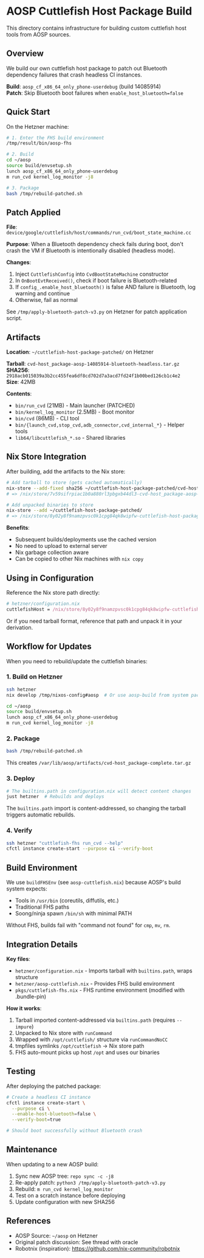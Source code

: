 # AOSP Cuttlefish Host Package Build

This directory contains infrastructure for building custom cuttlefish host tools from AOSP sources.

## Overview

We build our own cuttlefish host package to patch out Bluetooth dependency failures that crash headless CI instances.

**Build**: `aosp_cf_x86_64_only_phone-userdebug` (build 14085914)  
**Patch**: Skip Bluetooth boot failures when `enable_host_bluetooth=false`

## Quick Start

On the Hetzner machine:

```bash
# 1. Enter the FHS build environment
/tmp/result/bin/aosp-fhs

# 2. Build
cd ~/aosp
source build/envsetup.sh
lunch aosp_cf_x86_64_only_phone-userdebug
m run_cvd kernel_log_monitor -j8

# 3. Package
bash /tmp/rebuild-patched.sh
```

## Patch Applied

**File**: `device/google/cuttlefish/host/commands/run_cvd/boot_state_machine.cc`

**Purpose**: When a Bluetooth dependency check fails during boot, don't crash the VM if Bluetooth is intentionally disabled (headless mode).

**Changes**:
1. Inject `CuttlefishConfig` into `CvdBootStateMachine` constructor
2. In `OnBootEvtReceived()`, check if boot failure is Bluetooth-related
3. If `config_.enable_host_bluetooth()` is false AND failure is Bluetooth, log warning and continue
4. Otherwise, fail as normal

See `/tmp/apply-bluetooth-patch-v3.py` on Hetzner for patch application script.

## Artifacts

**Location**: `~/cuttlefish-host-package-patched/` on Hetzner

**Tarball**: `cvd-host_package-aosp-14085914-bluetooth-headless.tar.gz`  
**SHA256**: `2918acb015039a3b2cc455fea6df8cd702d7a3acd7fd24f1b00bed126cb1c4e2`  
**Size**: 42MB

**Contents**:
- `bin/run_cvd` (21MB) - Main launcher (PATCHED)
- `bin/kernel_log_monitor` (2.5MB) - Boot monitor
- `bin/cvd` (86MB) - CLI tool
- `bin/{launch_cvd,stop_cvd,adb_connector,cvd_internal_*}` - Helper tools
- `lib64/libcuttlefish_*.so` - Shared libraries

## Nix Store Integration

After building, add the artifacts to the Nix store:

```bash
# Add tarball to store (gets cached automatically)
nix-store --add-fixed sha256 ~/cuttlefish-host-package-patched/cvd-host_package-aosp-14085914-bluetooth-headless.tar.gz
# => /nix/store/7v59sifrpiac1b0a880rl3pbgxb44dl3-cvd-host_package-aosp-14085914-bluetooth-headless.tar.gz

# Add unpacked binaries to store
nix-store --add ~/cuttlefish-host-package-patched/
# => /nix/store/8y02y8f9namzpvsc0k1cpg84qk8wipfw-cuttlefish-host-package-patched
```

**Benefits**:
- Subsequent builds/deployments use the cached version
- No need to upload to external server
- Nix garbage collection aware
- Can be copied to other Nix machines with `nix copy`

## Using in Configuration

Reference the Nix store path directly:

```nix
# hetzner/configuration.nix  
cuttlefishHost = /nix/store/8y02y8f9namzpvsc0k1cpg84qk8wipfw-cuttlefish-host-package-patched;
```

Or if you need tarball format, reference that path and unpack it in your derivation.

## Workflow for Updates

When you need to rebuild/update the cuttlefish binaries:

### 1. Build on Hetzner

```bash
ssh hetzner
nix develop /tmp/nixos-config#aosp  # Or use aosp-build from system packages

cd ~/aosp
source build/envsetup.sh
lunch aosp_cf_x86_64_only_phone-userdebug
m run_cvd kernel_log_monitor -j8
```

### 2. Package

```bash
bash /tmp/rebuild-patched.sh
```

This creates `/var/lib/aosp/artifacts/cvd-host_package-complete.tar.gz`

### 3. Deploy

```bash
# The builtins.path in configuration.nix will detect content changes
just hetzner  # Rebuilds and deploys
```

The `builtins.path` import is content-addressed, so changing the tarball triggers automatic rebuilds.

### 4. Verify

```bash
ssh hetzner "cuttlefish-fhs run_cvd --help"
cfctl instance create-start --purpose ci --verify-boot
```

## Build Environment

We use `buildFHSEnv` (see `aosp-cuttlefish.nix`) because AOSP's build system expects:
- Tools in `/usr/bin` (coreutils, diffutils, etc.)
- Traditional FHS paths
- Soong/ninja spawn `/bin/sh` with minimal PATH

Without FHS, builds fail with "command not found" for `cmp`, `mv`, `rm`.

## Integration Details

**Key files**:
- `hetzner/configuration.nix` - Imports tarball with `builtins.path`, wraps structure
- `hetzner/aosp-cuttlefish.nix` - Provides FHS build environment
- `pkgs/cuttlefish-fhs.nix` - FHS runtime environment (modified with .bundle-pin)

**How it works**:
1. Tarball imported content-addressed via `builtins.path` (requires `--impure`)
2. Unpacked to Nix store with `runCommand`
3. Wrapped with `/opt/cuttlefish/` structure via `runCommandNoCC`
4. tmpfiles symlinks `/opt/cuttlefish` → Nix store path
5. FHS auto-mount picks up host `/opt` and uses our binaries

## Testing

After deploying the patched package:

```bash
# Create a headless CI instance
cfctl instance create-start \
  --purpose ci \
  --enable-host-bluetooth=false \
  --verify-boot=true

# Should boot successfully without Bluetooth crash
```

## Maintenance

When updating to a new AOSP build:

1. Sync new AOSP tree: `repo sync -c -j8`  
2. Re-apply patch: `python3 /tmp/apply-bluetooth-patch-v3.py`  
3. Rebuild: `m run_cvd kernel_log_monitor`  
4. Test on a scratch instance before deploying  
5. Update configuration with new SHA256

## References

- AOSP Source: `~/aosp` on Hetzner
- Original patch discussion: See thread with oracle
- Robotnix (inspiration): https://github.com/nix-community/robotnix
